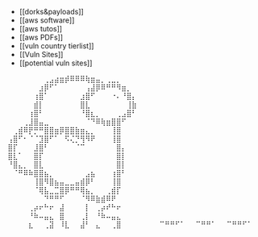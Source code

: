 - [[dorks&payloads]] 
- [[aws software]]
- [[aws tutos]] 
- [[aws PDFs]] 
- [[vuln country tierlist]] 
- [[Vuln Sites]] 
- [[potential vuln sites]] 






































































⠀⠀⠀⠀⠀⠀⠀⢀⣠⣴⣶⡾⠿⠿⠿⢷⣶⣤⡀⢀⣀⡀⠀⠀⠀
⠀⠀⠀⠀⠀⠀⣰⡿⠋⠁⠀⠀⠀⠀⠀⢠⣼⡿⠿⠛⠛⠻⣶⡀⠀
⠀⠀⠀⠀⠀⢰⣿⠁⠀⠀⠀⠀⠀⠀⣰⣿⠋⠀⠀⠀⠐⠄⠘⣿⡄
⠀⠀⠀⠀⠀⣾⡇⠀⠀⠀⠀⠀⠀⠀⣿⣇⠀⠀⠀⠀⠀⠀⠀⢸⣷
⠀⠀⠀⠀⢰⣿⠃⠀⠀⠀⠀⠀⠀⠀⠘⣿⣆⡀⠀⠀⠀⢀⣠⣿⠃
⠀⠀⠀⢀⣸⣿⣤⣀⠀⠀⠀⠀⠀⠀⠀⠈⠙⠿⢷⣶⣿⣿⠋⠀⠀
⠀⢀⣾⠿⡟⡛⠛⣿⣿⣶⡿⣿⣿⣷⣶⣄⡀⠀⠀⠀⢸⣿⠀⠀⠀
⢠⣿⠋⠂⠈⠈⣹⣿⠋⠁⠀⠫⢌⡙⢻⠻⠟⠀⠀⠀⢸⣿⠀⠀⠀
⣿⡏⠀⠀⠀⣸⣿⠃⠀⠀⠀⠀⠀⠈⠉⠀⠀⠀⠀⠀⠀⣿⡄⠀⠀
⣿⣇⠁⠀⠀⣿⡏⠀⠀⠀⠀⠀⠀⠀⠀⠀⠀⠀⠀⠀⠀⣿⡇⠀⠀
⠘⣿⣄⡀⠀⣿⣇⠀⠀⠀⠀⠀⠀⠀⠀⠀⠀⠀⠀⠀⠀⣿⡇⠀⠀
⠀⠈⠛⠿⠷⣿⣿⣦⡀⠀⠀⠀⠀⠀⠀⣠⣦⠀⠀⠀⢰⣿⠃⠀⠀
⠀⠀⠀⠀⠀⢸⣿⠻⣿⣦⣤⣀⣀⣤⣾⡿⠃⠀⠀⠀⢸⣿⠀⠀⠀
⠀⠀⠀⠀⠀⠈⢿⣧⣀⣉⣿⡿⠛⠛⢿⣦⡀⠀⠀⢀⣾⡏⠀⠀⠀
⠀⠀⠀⠀⠀⠀⠀⠙⠛⠛⠋⠀⠀⠀⠈⠻⠿⣷⣾⠿⠟⠀⠀⠀⠀
⠀⠀⠀⠀⢀⡴⠖⠓⠖⠀⣼⠀⠀⠀⠀⡇⠀⢀⡴⠞⠓⠖⠀⠀⠀
⠀⠀⠀⠀⠘⠷⠤⣤⣄⠀⣿⠀⠀⠀⢀⡇⠀⠘⠷⠤⣤⣄⠀⠀⠀
⠀⠀⠀⠀⣆⠀⠀⢀⣽⠀⠸⣇⠀⠀⣼⠃⠀⣄⠀⠀⢀⣿⠀⠀⠀
⠀⠀⠀⠀⠉⠛⠛⠋⠁⠀⠀⠉⠛⠛⠁⠀⠀⠉⠛⠛⠋⠁